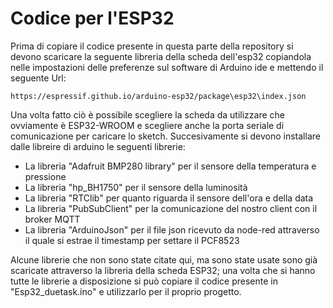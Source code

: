 # Codice per l'ESP32
Prima di copiare il codice presente in questa parte della repository si devono scaricare la seguente libreria della scheda dell'esp32 copiandola nelle impostazioni delle preferenze sul software di Arduino ide e mettendo il seguente Url: 
```
https://espressif.github.io/arduino-esp32/package\esp32\index.json
```

Una volta fatto ciò è possibile scegliere la scheda da utilizzare che ovviamente è ESP32-WROOM e scegliere anche la porta seriale di comunicazione per caricare lo sketch.
Succesivamente si devono installare dalle libreire di arduino le seguenti librerie:
* La libreria "Adafruit BMP280 library" per il sensore della temperatura e pressione
* La libreria "hp_BH1750" per il sensore della luminosità
* La libreria "RTClib" per quanto riguarda il sensore dell'ora e della data
* La libreria "PubSubClient" per la comunicazione del nostro client con il broker MQTT
*  La libreria "ArduinoJson" per il file json ricevuto da node-red attraverso il quale si estrae il timestamp per settare il PCF8523


Alcune librerie che non sono state citate qui, ma sono state usate sono già scaricate attraverso la libreria della scheda ESP32; una volta che si hanno tutte le librerie a disposizione si può copiare il codice presente in "Esp32_duetask.ino" e utilizzarlo per il proprio progetto.
